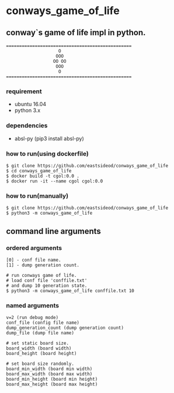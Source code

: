 # conways_game_of_life

## conway`s game of life impl in python.

```
================================================
                    O
                   OOO
                  OO OO
                   OOO
                    O
================================================
```


### requirement

- ubuntu 16.04
- python 3.x


### dependencies

- absl-py (pip3 install absl-py)


### how to run(using dockerfile)

```
$ git clone https://github.com/eastsideod/conways_game_of_life
$ cd conways_game_of_life
$ docker build -t cgol:0.0 .
$ docker run -it --name cgol cgol:0.0
```


### how to run(manually)

```
$ git clone https://github.com/eastsideod/conways_game_of_life
$ python3 -m conways_game_of_life
```


## command line arguments

### ordered arguments

```
[0] - conf file name.
[1] - dump generation count.

# run conways game of life.
# load conf file 'conffile.txt'
# and dump 10 generation state.
$ python3 -m conways_game_of_life conffile.txt 10
```

### named arguments

```
v=2 (run debug mode)
conf_file (config file name)
dump_generation_count (dump generation count)
dump_file (dump file name)

# set static board size.
board_width (board width)
board_height (board height)

# set board size randomly.
board_min_width (board min width)
board_max_width (board max width)
board_min_height (board min height)
board_max_height (board max height)
```

